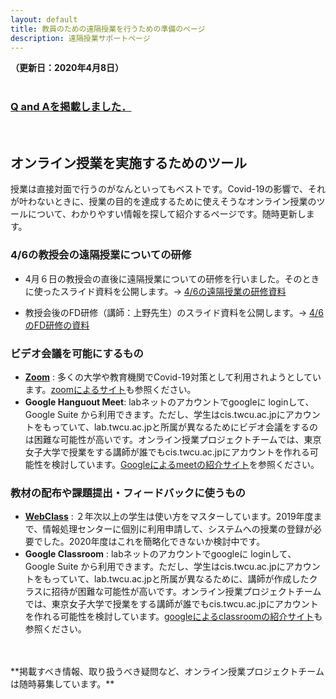 ```yaml
---
layout: default
title: 教員のための遠隔授業を行うための準備のページ
description: 遠隔授業サポートページ
---
```


**（更新日：2020年4月8日）**
<br />
<br />

### [**Q and Aを掲載しました．**](./faq.html)
<br />

## オンライン授業を実施するためのツール

授業は直接対面で行うのがなんといってもベストです。Covid-19の影響で、それが叶わないときに、授業の目的を達成するために使えそうなオンライン授業のツールについて、わかりやすい情報を探して紹介するページです。随時更新します。

### 4/6の教授会の遠隔授業についての研修

- 4月６日の教授会の直後に遠隔授業についての研修を行いました。そのときに使ったスライド資料を公開します。-> [4/6の遠隔授業の研修資料](./200406_demo_online_class2.pdf)

- 教授会後のFD研修（講師：上野先生）のスライド資料を公開します。-> [4/6のFD研修の資料](./200406_fd_ueno.pdf)

### ビデオ会議を可能にするもの
- [**Zoom**](./zoom.html) :  多くの大学や教育機関でCovid-19対策として利用されようとしています。[zoomによるサイト](https://zoom.us)も参照ください。
- **Google Hanguout Meet**:  labネットのアカウントでgoogleに loginして、Google Suite から利用できます。ただし、学生はcis.twcu.ac.jpにアカウントをもっていて、lab.twcu.ac.jpと所属が異なるためにビデオ会議をするのは困難な可能性が高いです。オンライン授業プロジェクトチームでは、東京女子大学で授業をする講師が誰でもcis.twcu.ac.jpにアカウントを作れる可能性を検討しています。[Googleによるmeetの紹介サイト](https://gsuite.google.co.jp/intl/ja/products/meet/)を参照ください。

### 教材の配布や課題提出・フィードバックに使うもの
- [**WebClass**](./webclass.html) :  ２年次以上の学生は使い方をマスターしています。2019年度まで、情報処理センターに個別に利用申請して、システムへの授業の登録が必要でした。2020年度はこれを簡略化できないか検討中です。
- **Google Classroom** :  labネットのアカウントでgoogleに loginして、Google Suite から利用できます。ただし、学生はcis.twcu.ac.jpにアカウントをもっていて、lab.twcu.ac.jpと所属が異なるために、講師が作成したクラスに招待が困難な可能性が高いです。オンライン授業プロジェクトチームでは、東京女子大学で授業をする講師が誰でもcis.twcu.ac.jpにアカウントを作れる可能性を検討しています。[googleによるclassroomの紹介サイト](https://edu.google.com/intl/ja/products/classroom/)も参照ください。

<br />
<br />
**掲載すべき情報、取り扱うべき疑問など、オンライン授業プロジェクトチームは随時募集しています。**
<br />
<br />